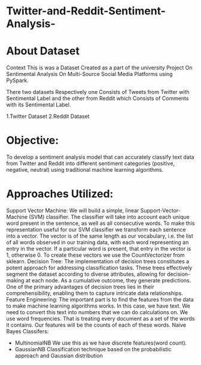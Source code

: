 # Twitter-and-Reddit-Sentiment-Analysis-

# About Dataset
Context
This is was a Dataset Created as a part of the university Project On Sentimental Analysis On Multi-Source Social Media Platforms using PySpark.

There two datasets Respectively one Consists of Tweets from Twitter with Sentimental Label and the other from Reddit which Consists of Comments with its Sentimental Label.

1.Twitter Dataset
2.Reddit Dataset

# Objective: 
To develop a sentiment analysis model that can accurately classify text data from Twitter and Reddit into different sentiment categories (positive, negative, neutral) using traditional machine learning algorithms.

# Approaches Utilized:
Support Vector Machine:
We will build a simple, linear Support-Vector-Machine (SVM) classifier. The classifier will take into account each unique word present in the sentence, as well as all consecutive words. To make this representation useful for our SVM classifier we transform each sentence into a vector. The vector is of the same length as our vocabulary, i.e. the list of all words observed in our training data, with each word representing an entry in the vector. If a particular word is present, that entry in the vector is 1, otherwise 0.
To create these vectors we use the CountVectorizer from sklearn.
Decision Tree: The implementation of decision trees constitutes a potent approach for addressing classification tasks. These trees effectively segment the dataset according to diverse attributes, allowing for decision-making at each node. As a cumulative outcome, they generate predictions. One of the primary advantages of decision trees lies in their comprehensibility, enabling them to capture intricate data relationships.
Feature Engineering: 
The important part is to find the features from the data to make machine learning algorithms works. In this case, we have text. We need to convert this text into numbers that we can do calculations on. We use word frequencies. That is treating every document as a set of the words it contains. Our features will be the counts of each of these words.
Naive Bayes Classifers:
* MultinomialNB
  We use this as we have discrete features(word count).
* GaussianNB
  Classification technique based on the probabilistic approach and Gaussian distribution










